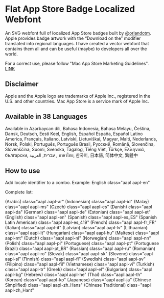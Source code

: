 Flat App Store Badge Localized Webfont
======================================

An SVG webfont full of localized App Store badges built by [@orlandotm](http://twitter.com/orlandotm). Apple provides badge artwork with the “Download on the” modifier translated into regional languages. I have created a vector webfont that contains them all and can be useful (maybe) to developers all over the world.

For a correct use, please follow "Mac App Store Marketing Guidelines". [LINK](https://developer.apple.com/app-store/marketing/guidelines/)

Disclaimer
----------

Apple and the Apple logo are trademarks of Apple Inc., registered in the U.S. and other countries. Mac App Store is a service mark of Apple Inc.


Available in 38 Languages
-------------------------

Available in Azərbaycan dili, Bahasa Indonesia, Bahasa Melayu, Čeština, Dansk, Deutsch, Eesti Keel, English, Español España, Español Latino America, Français, Italiano, Latviski, Lietuviškai, Magyar, Malti, Nederlands, Norsk, Polski, Português, Português Brasil, Pусский, Română, Slovenčina, Slovenščina, Suomi, Svenska, Tagalog, Tiếng Việt, Türkçe, Ελληνικά, български, עברית, العربية , ภาษาไทย, 한국어, 日本語, 简体中文, 繁體中


How to use
----------

Add locale identifier to a combo.
Example: English class="aapl aapl-en"

Complete list:

(Arabic)    class="aapl aapl-ar"
(Indonesian)    class="aapl aapl-id"
(Malay)    class="aapl aapl-ms"
(Czech)    class="aapl aapl-cs"
(Danish)    class="aapl aapl-da"
(German)    class="aapl aapl-de"
(Estonian)    class="aapl aapl-et"
(English)    class="aapl aapl-en"
(Spanish)    class="aapl aapl-es_ES"
(Spanish Latin American)    class="aapl aapl-es_419"
(French)    class="aapl aapl-fr_FR"
(Italian)    class="aapl aapl-it"
(Latvian)    class="aapl aapl-lv"
(Lithuanian)    class="aapl aapl-lt"
(Hungarian)    class="aapl aapl-hu"
(Maltese)    class="aapl aapl-mt"
(Dutch)    class="aapl aapl-nl"
(Norwegian)    class="aapl aapl-nn"
(Polish)    class="aapl aapl-pl"
(Portuguese)    class="aapl aapl-pt"
(Portuguese Brazil)    class="aapl aapl-pt_BR"
(Russian)    class="aapl aapl-ru"
(Romanian)    class="aapl aapl-ro"
(Slovak)    class="aapl aapl-sk"
(Slovene)    class="aapl aapl-sl"
(Finnish)    class="aapl aapl-fi"
(Swedish)    class="aapl aapl-sv"
(Filipino)    class="aapl aapl-fil"
(Vietnamese)    class="aapl aapl-vi"
(Turkish)    class="aapl aapl-tr"
(Greek)    class="aapl aapl-el"
(Bulgarian)    class="aapl aapl-bg"
(Hebrew)    class="aapl aapl-he"
(Thai)    class="aapl aapl-th"
(Korean)    class="aapl aapl-ko"
(Japanese)    class="aapl aapl-ja"
(Chinese Simplified)    class="aapl aapl-zh_Hans"
(Chinese Traditional)    class="aapl aapl-zh_Hant"



